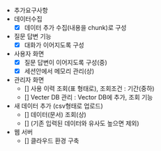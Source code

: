 - 추가요구사항
- 데이터수집
    - [x] 데이터 추가 수집(내용을 chunk)로 구성
- 질문 답변 기능
    - [x] 대화가 이어지도록 구성
- 사용자 화면
    - [x] 질문 답변이 이어지도록 구성(중)
    - [x] 세션안에서 메모리 관리(상)
- 관리자 화면
    - [] 사용 이력 조회(표 형태로), 조회조건 : 기간(중하)
    - [] Vecter DB 관리 : Vector DB에 추가, 조회 기능
- 새 데이터 추가 (csv형태로 업로드)
    - [] 데이터(문서) 조회(상)
    - [] (기존 입력된 데이터와 유사도 높으면 제외)
- 웹 서버
    - [] 클라우드 환경 구축
